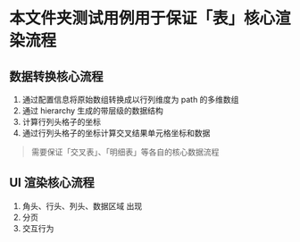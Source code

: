 # 本文件夹测试用例用于保证「表」核心渲染流程

## 数据转换核心流程

1. 通过配置信息将原始数组转换成以行列维度为 path 的多维数组
2. 通过 hierarchy 生成的带层级的数据结构
3. 计算行列头格子的坐标
4. 通过行列头格子的坐标计算交叉结果单元格坐标和数据

> 需要保证「交叉表」、「明细表」等各自的核心数据流程

## UI 渲染核心流程

1. 角头、行头、列头、数据区域 出现
2. 分页
3. 交互行为
